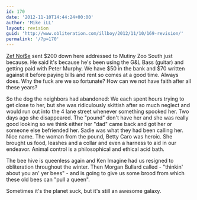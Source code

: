 ```yaml
---
id: 170
date: '2012-11-10T14:44:24+00:00'
author: 'Mike iLL'
layout: revision
guid: 'http://www.obliteration.com/illboy/2012/11/10/169-revision/'
permalink: '/?p=170'
---
```


<a title="Zef Noi$e Homepage" href="http://www.zefnoise.com" target="_blank">Zef Noi$e</a> sent $200 down here addressed to Mutiny Zoo South just because. He said it's because he's been using the G&amp;L Bass (guitar) and getting paid with Peter Murphy. We have $50 in the bank and $70 written against it before paying bills and rent so comes at a good time. Always does. Why the fuck are we so fortunate? How can we not have faith after all these years?

So the dog the neighbors had abandoned: We each spent hours trying to get close to her, but she was ridiculously skittish after so much neglect and would run out into the 4 lane street whenever something spooked her. Two days ago she disappeared. The "pound" don't have her and she was really good looking so we think either her "dad" came back and got her or someone else befriended her. Sadie was what they had been calling her. Nice name. The woman from the pound, Betty Caro was heroic. She brought us food, leashes and a collar and even a harness to aid in our endeavor. Animal control is a philosophical and ethical acid bath.

The bee hive is queenless again and Ken Imagine had us resigned to obliteration throughout the winter. Then Morgan Bullard called - "thinkin' about you an' yer bees" - and is going to give us some brood from which these old bees can "pull a queen".

Sometimes it's the planet suck, but it's still an awesome galaxy.